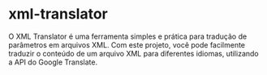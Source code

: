 # xml-translator
O XML Translator é uma ferramenta simples e prática para tradução de parâmetros em arquivos XML. Com este projeto, você pode facilmente traduzir o conteúdo de um arquivo XML para diferentes idiomas, utilizando a API do Google Translate.
